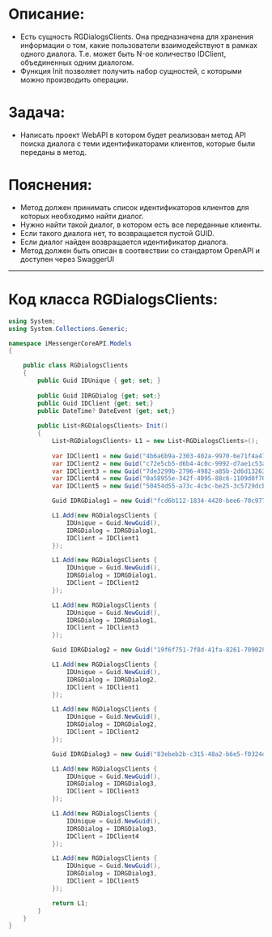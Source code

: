 # Описание:
* Есть сущность RGDialogsClients. Она предназначена для хранения информации о том, какие пользователи взаимодействуют в рамках одного диалога. Т.е. может быть N-ое количество IDClient, объединенных одним диалогом.
* Функция Init позволяет получить набор сущностей, с которыми можно производить операции.

# Задача:
* Написать проект WebAPI в котором будет реализован метод API поиска диалога с теми идентификаторами клиентов, которые были переданы в метод.

# Пояснения:
* Метод должен принимать список идентификаторов клиентов для которых необходимо найти диалог.
* Нужно найти такой диалог, в котором есть все переданные клиенты.
* Если такого диалога нет, то возвращается пустой GUID.
* Если диалог найден возвращается идентификатор диалога.
* Метод должен быть описан в соотвествии со стандартом OpenAPI и доступен через SwaggerUI

---

# Код класса RGDialogsClients:

```csharp
using System;
using System.Collections.Generic;

namespace iMessengerCoreAPI.Models
{

    public class RGDialogsClients
    {
        public Guid IDUnique { get; set; }
        
        public Guid IDRGDialog {get; set;}
        public Guid IDClient {get; set;}
        public DateTime? DateEvent {get; set;}
        
        public List<RGDialogsClients> Init()
        {
            List<RGDialogsClients> L1 = new List<RGDialogsClients>();
            
            var IDClient1 = new Guid("4b6a6b9a-2303-402a-9970-6e71f4a47151");
            var IDClient2 = new Guid("c72e5cb5-d6b4-4c0c-9992-d7ae1c53a820");
            var IDClient3 = new Guid("7de3299b-2796-4982-a85b-2d6d1326396e");
            var IDClient4 = new Guid("0a58955e-342f-4095-88c6-1109d0f70583");
            var IDClient5 = new Guid("50454d55-a73c-4cbc-be25-3c5729dcb82b");

            Guid IDRGDialog1 = new Guid("fcd6b112-1834-4420-bee6-70c9776f6378");

            L1.Add(new RGDialogsClients {
                IDUnique = Guid.NewGuid(),
                IDRGDialog = IDRGDialog1,
                IDClient = IDClient1
            });

            L1.Add(new RGDialogsClients {
                IDUnique = Guid.NewGuid(),
                IDRGDialog = IDRGDialog1,
                IDClient = IDClient2
            });

            L1.Add(new RGDialogsClients {
                IDUnique = Guid.NewGuid(),
                IDRGDialog = IDRGDialog1,
                IDClient = IDClient3
            });

            Guid IDRGDialog2 = new Guid("19f6f751-7f8d-41fa-8261-709028650592");

            L1.Add(new RGDialogsClients {
                IDUnique = Guid.NewGuid(),
                IDRGDialog = IDRGDialog2,
                IDClient = IDClient1
            });

            L1.Add(new RGDialogsClients {
                IDUnique = Guid.NewGuid(),
                IDRGDialog = IDRGDialog2,
                IDClient = IDClient2
            });

            Guid IDRGDialog3 = new Guid("83ebeb2b-c315-48a2-b6e5-f0324de57a9f");

            L1.Add(new RGDialogsClients {
                IDUnique = Guid.NewGuid(),
                IDRGDialog = IDRGDialog3,
                IDClient = IDClient3
            });

            L1.Add(new RGDialogsClients {
                IDUnique = Guid.NewGuid(),
                IDRGDialog = IDRGDialog3,
                IDClient = IDClient4
            });

            L1.Add(new RGDialogsClients {
                IDUnique = Guid.NewGuid(),
                IDRGDialog = IDRGDialog3,
                IDClient = IDClient5
            });

            return L1;
        } 
    }
}
```
